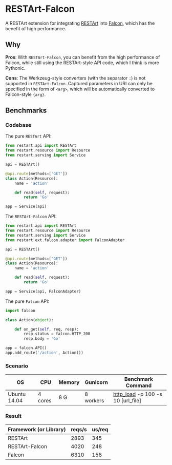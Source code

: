 # RESTArt-Falcon

A RESTArt extension for integrating [RESTArt][1] into [Falcon][2], which has the benefit of high performance.


## Why

**Pros**: With `RESTArt-Falcon`, you can benefit from the high performance of Falcon, while still using the RESTArt-style API code, which I think is more Pythonic.

**Cons**: The Werkzeug-style converters (with the separator `:`) is not supported in `RESTArt-Falcon`. Captured parameters in URI can only be specified in the form of `<arg>`, which will be automatically converted to Falcon-style `{arg}`.


## Benchmarks

### Codebase

The pure `RESTArt` API:

```python
from restart.api import RESTArt
from restart.resource import Resource
from restart.serving import Service

api = RESTArt()

@api.route(methods=['GET'])
class Action(Resource):
    name = 'action'

    def read(self, request):
        return 'Go'

app = Service(api)
```

The `RESTArt-Falcon` API:

```python
from restart.api import RESTArt
from restart.resource import Resource
from restart.serving import Service
from restart.ext.falcon.adapter import FalconAdapter

api = RESTArt()

@api.route(methods=['GET'])
class Action(Resource):
    name = 'action'

    def read(self, request):
        return 'Go'

app = Service(api, FalconAdapter)
```

The pure `Falcon` API:

```python
import falcon

class Action(object):

    def on_get(self, req, resp):
        resp.status = falcon.HTTP_200
        resp.body = 'Go'

app = falcon.API()
app.add_route('/action', Action())
```

### Scenario

OS           | CPU     | Memory | Gunicorn  | Benchmark Command
------------ | ------- | ------ | --------- | ---------------------------------
Ubuntu 14.04 | 4 cores | 8 G    | 8 workers | [http_load][3] -p 100 -s 10 [url_file]

### Result

Framework (or Library) | reqs/s | us/req
---------------------- | ------ | ------
RESTArt                | 2893   | 345
RESTArt-Falcon         | 4020   | 248
Falcon                 | 6310   | 158


[1]: https://github.com/RussellLuo/restart
[2]: https://github.com/falconry/falcon
[3]: http://www.acme.com/software/http_load/
